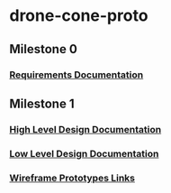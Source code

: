 # drone-cone-proto

## Milestone 0

### [Requirements Documentation](https://github.com/pharrison31415/drone-cone-proto/blob/main/requirements.md)

## Milestone 1

### [High Level Design Documentation](https://github.com/pharrison31415/drone-cone-proto/blob/main/HighLevelDesign.md)
### [Low Level Design Documentation](https://github.com/pharrison31415/drone-cone-proto/blob/main/LowLevelDesign.md)
### [Wireframe Prototypes Links](https://github.com/pharrison31415/drone-cone-proto/blob/main/wireframe%20mock%20up.txt)

